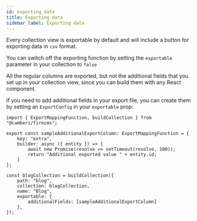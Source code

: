 ```yaml
---
id: exporting_data
title: Exporting data
sidebar_label: Exporting data
---
```


Every collection view is exportable by default and will include a button for
exporting data in `csv` format.

You can switch off the exporting function by setting the `exportable` parameter
in your collection to `false`

All the regular columns are exported, but not the additional fields that you
set up in your collection view, since you can build them with any React
component.

If you need to add additional fields in your export file, you can create
them by setting an `ExportConfig` in your `exportable` prop:

```tsx
import { ExportMappingFunction, buildCollection } from "@camberi/firecms";

export const sampleAdditionalExportColumn: ExportMappingFunction = {
    key: "extra",
    builder: async ({ entity }) => {
        await new Promise(resolve => setTimeout(resolve, 100));
        return "Additional exported value " + entity.id;
    }
};

const blogCollection = buildCollection({
    path: "blog",
    collection: blogCollection,
    name: "Blog",
    exportable: {
        additionalFields: [sampleAdditionalExportColumn]
    },
});
```
